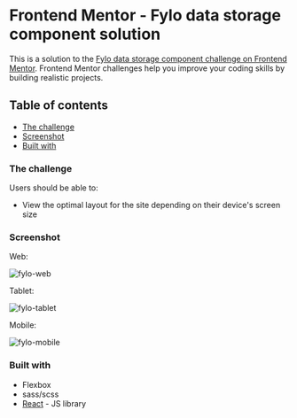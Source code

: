 # Frontend Mentor - Fylo data storage component solution

This is a solution to the [Fylo data storage component challenge on Frontend Mentor](https://www.frontendmentor.io/challenges/fylo-data-storage-component-1dZPRbV5n). Frontend Mentor challenges help you improve your coding skills by building realistic projects. 

## Table of contents

  - [The challenge](#the-challenge)
  - [Screenshot](#screenshot)
  - [Built with](#built-with)

### The challenge

Users should be able to:

- View the optimal layout for the site depending on their device's screen size

### Screenshot

Web:

![fylo-web](https://github.com/itsyanQA/fm-fylo-data-storage-component/assets/95849693/88880875-c7c3-408b-9e63-a94c3c839989)

Tablet:

![fylo-tablet](https://github.com/itsyanQA/fm-fylo-data-storage-component/assets/95849693/37133941-cd36-44d0-9833-7d0154380d15)

Mobile:

![fylo-mobile](https://github.com/itsyanQA/fm-fylo-data-storage-component/assets/95849693/44f6565d-125a-47eb-acf2-2f688da1c71b)

### Built with

- Flexbox
- sass/scss
- [React](https://reactjs.org/) - JS library
